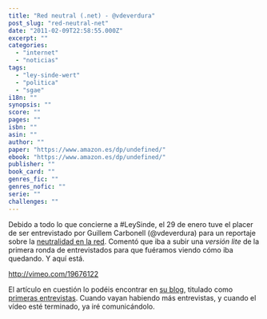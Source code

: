 ```yaml
---
title: "Red neutral (.net) - @vdeverdura"
post_slug: "red-neutral-net"
date: "2011-02-09T22:58:55.000Z"
excerpt: ""
categories: 
  - "internet"
  - "noticias"
tags: 
  - "ley-sinde-wert"
  - "politica"
  - "sgae"
i18n: ""
synopsis: ""
score: ""
pages: ""
isbn: ""
asin: ""
author: ""
paper: "https://www.amazon.es/dp/undefined/"
ebook: "https://www.amazon.es/dp/undefined/"
publisher: ""
book_card: ""
genres_fic: ""
genres_nofic: ""
serie: ""
challenges: ""
---
```


Debido a todo lo que concierne a #LeySinde, el 29 de enero tuve el placer de ser entrevistado por Guillem Carbonell (@vdeverdura) para un reportaje sobre la [neutralidad en la red](http://redneutral.net/). Comentó que iba a subir una _versión lite_ de la primera ronda de entrevistados para que fuéramos viendo cómo iba quedando. Y aquí está.

http://vimeo.com/19676122

El artículo en cuestión lo podéis encontrar en [su blog](http://redneutral.net/), titulado como [primeras entrevistas](http://redneutral.net/?p=38). Cuando vayan habiendo más entrevistas, y cuando el vídeo esté terminado, ya iré comunicándolo.
